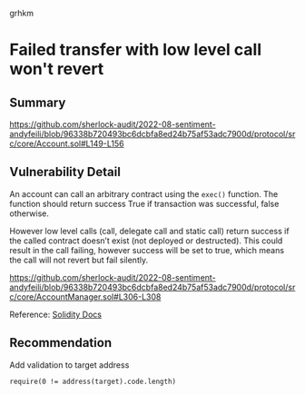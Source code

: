 grhkm
# Failed transfer with low level call won't revert

## Summary

https://github.com/sherlock-audit/2022-08-sentiment-andyfeili/blob/96338b720493bc6dcbfa8ed24b75af53adc7900d/protocol/src/core/Account.sol#L149-L156

## Vulnerability Detail

An account can call an arbitrary contract using the `exec()` function. The function should return success True if transaction was successful, false otherwise. 

However low level calls (call, delegate call and static call) return success if the called contract doesn’t exist (not deployed or destructed). This could result in the call failing, however success will be set to true, which means the call will not revert but fail silently. 

https://github.com/sherlock-audit/2022-08-sentiment-andyfeili/blob/96338b720493bc6dcbfa8ed24b75af53adc7900d/protocol/src/core/AccountManager.sol#L306-L308

Reference: [Solidity Docs](https://docs.soliditylang.org/en/develop/control-structures.html#error-handling-assert-require-revert-and-exceptions)

## Recommendation

Add validation to target address

```solidity
require(0 != address(target).code.length)
```
